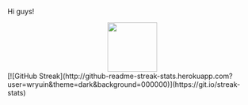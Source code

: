 Hi guys!
<div id="header" align="center">
  <img src="https://media.giphy.com/media/M9gbBd9nbDrOTu1Mqx/giphy.gif" width="100"/>
</div>
<div>[![GitHub Streak](http://github-readme-streak-stats.herokuapp.com?user=wryuin&theme=dark&background=000000)](https://git.io/streak-stats)</div>
